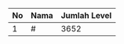 | No | Nama            | Jumlah Level |
|----|-----------------|--------------|
| 1  | #    |    3652        |

